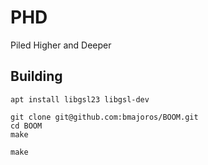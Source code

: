 # PHD
Piled Higher and Deeper


## Building
```
apt install libgsl23 libgsl-dev
```
```
git clone git@github.com:bmajoros/BOOM.git
cd BOOM
make
```

```
make
```
